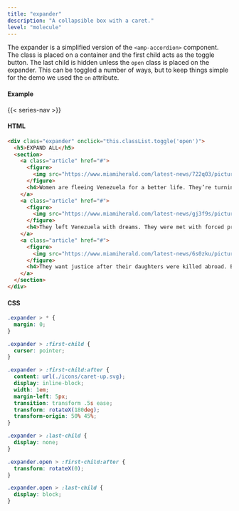 ```yaml
---
title: "expander"
description: "A collapsible box with a caret."
level: "molecule"
---
```


The expander is a simplified version of the `<amp-accordion>` component. The class is placed on a container and the first child acts as the toggle button. The last child is hidden unless the `open` class is placed on the expander. This can be toggled a number of ways, but to keep things simple for the demo we used the `on` attribute.

#### Example
{{< series-nav >}}

#### HTML
```html
<div class="expander" onclick="this.classList.toggle('open')">
  <h5>EXPAND ALL</h5>
  <section>
    <a class="article" href="#">
      <figure>
        <img src="https://www.miamiherald.com/latest-news/722q03/picture222631695/alternates/LANDSCAPE_1140/Keyframe1_MH.jpg">
      </figure>
      <h4>Women are fleeing Venezuela for a better life. They’re turning up dead.</h4>
    </a>
    <a class="article" href="#">
      <figure>
        <img src="https://www.miamiherald.com/latest-news/gj3f9s/picture222628815/alternates/LANDSCAPE_1140/Keyframe2.png">
      </figure>
      <h4>They left Venezuela with dreams. They were met with forced prostitution — and their deaths</h4>
    </a>
    <a class="article" href="#">
      <figure>
        <img src="https://www.miamiherald.com/latest-news/6s0zku/picture222627840/alternates/LANDSCAPE_1140/Miami%20(Cruise)_Bumper_REV2.00_01_04_16.Still007.jpg">
      </figure>
      <h4>They want justice after their daughters were killed abroad. But it’s like the murders never happened</h4>
    </a>
  </section>
</div>
```

#### CSS
```css
.expander > * {
  margin: 0;
}

.expander > :first-child {
  cursor: pointer;
}

.expander > :first-child:after {
  content: url(./icons/caret-up.svg);
  display: inline-block;
  width: 1em;
  margin-left: 5px;
  transition: transform .5s ease;
  transform: rotateX(180deg);
  transform-origin: 50% 45%;
}

.expander > :last-child {
  display: none;
}

.expander.open > :first-child:after {
  transform: rotateX(0);
}

.expander.open > :last-child {
  display: block;
}
```
